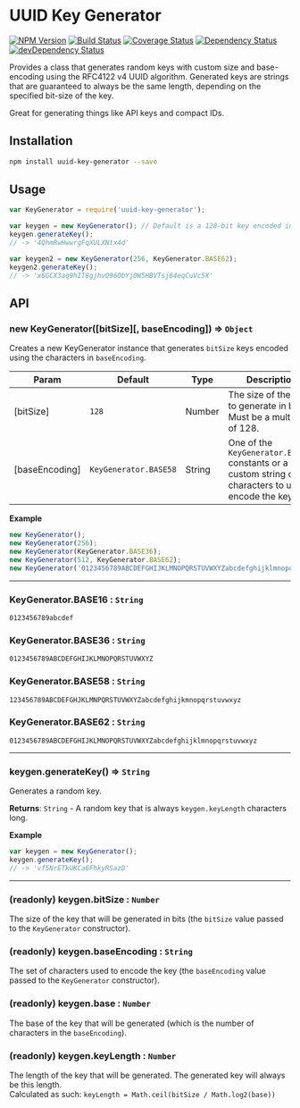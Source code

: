 # UUID Key Generator

[![NPM Version](https://img.shields.io/npm/v/uuid-key-generator.svg)](https://www.npmjs.com/package/uuid-key-generator)
[![Build Status](https://travis-ci.org/woollybogger/uuid-key-generator.svg?branch=master)](https://travis-ci.org/woollybogger/uuid-key-generator)
[![Coverage Status](https://coveralls.io/repos/woollybogger/uuid-key-generator/badge.svg?branch=master&service=github)](https://coveralls.io/github/woollybogger/uuid-key-generator?branch=master)
[![Dependency Status](https://david-dm.org/woollybogger/uuid-key-generator.svg)](https://david-dm.org/woollybogger/uuid-key-generator)
[![devDependency Status](https://david-dm.org/woollybogger/uuid-key-generator/dev-status.svg)](https://david-dm.org/woollybogger/uuid-key-generator#info=devDependencies)

Provides a class that generates random keys with custom size and base-encoding using the RFC4122 v4 UUID algorithm. Generated keys are strings that are guaranteed to always be the same length, depending on the specified bit-size of the key.

Great for generating things like API keys and compact IDs.


## Installation

```sh
npm install uuid-key-generator --save
```


## Usage

```js
var KeyGenerator = require('uuid-key-generator');

var keygen = new KeyGenerator(); // Default is a 128-bit key encoded in base58
keygen.generateKey();
// -> '4QhmRwHwwrgFqXULXNtx4d'

var keygen2 = new KeyGenerator(256, KeyGenerator.BASE62);
keygen2.generateKey();
// -> 'x6GCX3aq9hIT8gjhvO96ObYj0W5HBVTsj64eqCuVc5X'
```


## API

### new KeyGenerator([bitSize][, baseEncoding]) ⇒ `Object`
Creates a new KeyGenerator instance that generates `bitSize` keys encoded using the characters in `baseEncoding`.

| Param | Default | Type | Description |
|-------|---------|------|-------------|
| [bitSize] | `128` | Number | The size of the key to generate in bits. Must be a multiple of 128. |
| [baseEncoding] | `KeyGenerator.BASE58` | String | One of the `KeyGenerator.BASE##` constants or a custom string of characters to use to encode the key. |

**Example**
```js
new KeyGenerator();
new KeyGenerator(256);
new KeyGenerator(KeyGenerator.BASE36);
new KeyGenerator(512, KeyGenerator.BASE62);
new KeyGenerator('0123456789ABCDEFGHIJKLMNOPQRSTUVWXYZabcdefghijklmnopqrstuvwxyz+/'); // Custom encoding (base64)
```

---

### KeyGenerator.BASE16 : `String`
`0123456789abcdef`

### KeyGenerator.BASE36 : `String`
`0123456789ABCDEFGHIJKLMNOPQRSTUVWXYZ`

### KeyGenerator.BASE58 : `String`
`123456789ABCDEFGHJKLMNPQRSTUVWXYZabcdefghijkmnopqrstuvwxyz`

### KeyGenerator.BASE62 : `String`
`0123456789ABCDEFGHIJKLMNOPQRSTUVWXYZabcdefghijklmnopqrstuvwxyz`

---

### keygen.generateKey() ⇒ `String`
Generates a random key.

**Returns**: `String` - A random key that is always `keygen.keyLength` characters long.

**Example**
```js
var keygen = new KeyGenerator();
keygen.generateKey();
// -> 'vf5NrETkUKCa6FhkyRSazD'
```

---

### (readonly) keygen.bitSize : `Number`
The size of the key that will be generated in bits (the `bitSize` value passed to the `KeyGenerator` constructor).

### (readonly) keygen.baseEncoding : `String`
The set of characters used to encode the key (the `baseEncoding` value passed to the `KeyGenerator` constructor).

### (readonly) keygen.base : `Number`
The base of the key that will be generated (which is the number of characters in the `baseEncoding`).

### (readonly) keygen.keyLength : `Number`
The length of the key that will be generated. The generated key will always be this length.  
Calculated as such: `keyLength = Math.ceil(bitSize / Math.log2(base))`
